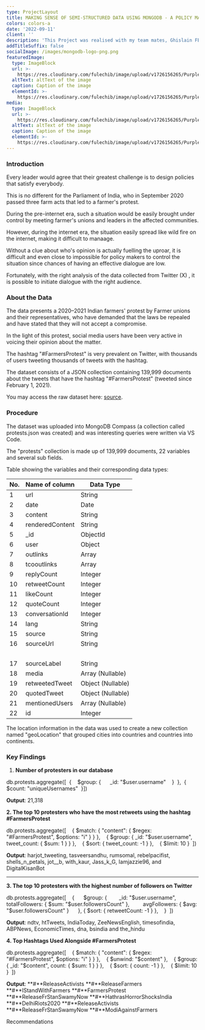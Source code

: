 ```yaml
---
type: ProjectLayout
title: MAKING SENSE OF SEMI-STRUCTURED DATA USING MONGODB - A POLICY MAKER'S GUIDE
colors: colors-a
date: '2022-09-11'
client: ''
description: 'This Project was realised with my team mates, Ghislain FEPESSI AND EVELINE SOH'
addTitleSuffix: false
socialImage: /images/mongodb-logo-png.png
featuredImage:
  type: ImageBlock
  url: >-
    https://res.cloudinary.com/fulechib/image/upload/v1726156265/Purple_Gradient_Marketing_Analytics_Carousel_Instagram_Post_2_qzdndu.png
  altText: altText of the image
  caption: Caption of the image
  elementId: >-
    https://res.cloudinary.com/fulechib/image/upload/v1726156265/Purple_Gradient_Marketing_Analytics_Carousel_Instagram_Post_2_qzdndu.png
media:
  type: ImageBlock
  url: >-
    https://res.cloudinary.com/fulechib/image/upload/v1726156265/Purple_Gradient_Marketing_Analytics_Carousel_Instagram_Post_2_qzdndu.png
  altText: altText of the image
  caption: Caption of the image
  elementId: >-
    https://res.cloudinary.com/fulechib/image/upload/v1726156265/Purple_Gradient_Marketing_Analytics_Carousel_Instagram_Post_2_qzdndu.png
---
```

### Introduction

Every leader would agree that their greatest challenge is to design policies that satisfy everybody.

This is no different for the Parliament of India, who in September 2020 passed three farm acts that led to a farmer's protest.

During the pre-internet era, such a situation would be easily brought under control by meeting farmer's unions and leaders in the affected communities.

However, during the internet era, the situation easily spread like wild fire on the internet, making it difficult to manaage.

Without a clue about who's opinion is actually fuelling the uproar, it is difficult and even close to impossible for policy makers to control the situation since chances of having an effective dialogue are low.

Fortunately, with the right analysis of the data collected from Twitter (X) , it is possible to initiate dialogue with the right audience.

### About the Data

The data presents a 2020–2021 Indian farmers' protest by Farmer unions and their representatives, who  have demanded that the laws be repealed and have stated that they will not accept a compromise.

In the light of this protest, social media users have been very active in voicing their opinion about the matter.

The hashtag "#FarmersProtest" is very prevalent on Twitter, with thousands of users tweeting thousands of tweets with the hashtag.

The dataset consists of a JSON collection containing 139,999 documents about the tweets that have the hashtag "#FarmersProtest" (tweeted since February 1, 2021).

You may access the raw dataset here: [source](https://www.kaggle.com/datasets/prathamsharma123/farmers-protest-tweets-dataset-raw-json).

### Procedure

The dataset was uploaded into MongoDB Compass (a collection called protests.json was created) and was interesting queries were written via VS Code.

The "protests" collection is made up of 139,999 documents, 22 variables and several sub fields.

Table showing the variables and their corresponding data types:

| No. | Name of column  | Data Type         |
| --- | --------------- | ----------------- |
| 1   | url             | String            |
| 2   | date            | Date              |
| 3   | content         | String            |
| 4   | renderedContent | String            |
| 5   | \_id            | ObjectId          |
| 6   | user            | Object            |
| 7   | outlinks        | Array             |
| 8   | tcooutlinks     | Array             |
| 9   | replyCount      | Integer           |
| 10  | retweetCount    | Integer           |
| 11  | likeCount       | Integer           |
| 12  | quoteCount      | Integer           |
| 13  | conversationId  | Integer           |
| 14  | lang            | String            |
| 15  | source          | String            |
| 16  | sourceUrl       | String            |
|     |                 |                   |
| 17  | sourceLabel     | String            |
| 18  | media           | Array (Nullable)  |
| 19  | retweetedTweet  | Object (Nullable) |
| 20  | quotedTweet     | Object (Nullable) |
| 21  | mentionedUsers  | Array (Nullable)  |
| 22  | id              | Integer           |

The location information in the data was used to create a new collection named "geoLocation" that grouped cities into countries and countries into continents.

### Key Findings

1.  **Number of protesters in our database**

db.protests.aggregate(\[  {    $group: {      \_id: "$user.username"    }  },  {    $count: "uniqueUsernames"  }])

**Output**: 21,318

**2. The top 10 protesters who have the most retweets using the hashtag #FarmersProtest**

db.protests.aggregate(\[    { $match: { "content": { $regex: "#FarmersProtest", $options: "i" } } },    { $group: { \_id: "$user.username", tweet\_count: { $sum: 1 } } },    { $sort: { tweet\_count: -1 } },    { $limit: 10 }  ])

**Output**: harjot\_tweeting, tasveersandhu, rumsomal, rebelpacifist, shells\_n\_petals, jot\_\_b, with\_kaur, Jass\_k\_G, Iamjazzie96, and DigitalKisanBot

***

**3. The top 10 protesters with the highest number of followers on Twitter**

db.protests.aggregate(\[    {      $group: {        \_id: "$user.username",          totalFollowers: { $sum: "$user.followersCount" },         avgFollowers: { $avg: "$user.followersCount" }      }, { $sort: { retweetCount: -1 } },    }  ])

**Output**: ndtv, htTweets, IndiaToday, ZeeNewsEnglish, timesofindia, ABPNews, EconomicTimes, dna, bsindia and the\_hindu

**4. Top Hashtags Used Alongside #FarmersProtest**

db.protests.aggregate(\[    { $match: { "content": { $regex: "#FarmersProtest", $options: "i" } } },    { $unwind: "$content" },    { $group: { \_id: "$content", count: { $sum: 1 } } },    { $sort: { count: -1 } },    { $limit: 10 }  ])

**Output**: **#**ReleaseActivists **#**ReleaseFarmers **#**IStandWithFarmers **#**FarmersProtest **#**ReleaseFrStanSwamyNow **#**HathrasHorrorShocksIndia **#**DelhiRiots2020 **#**ReleaseActivists **#**ReleaseFrStanSwamyNow **#**ModiAgainstFarmers


Recommendations
